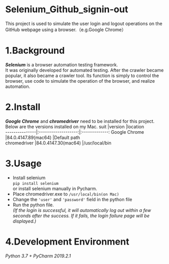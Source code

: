 # Selenium_Github_signin-out

 This project is used to simulate the user login and logout operations on the GitHub webpage using a browser.（e.g.Google Chrome）
 
# 1.Background
***Selenium*** is a browser automation testing framework.  
It was originally developed for automated testing. After the crawler became popular, it also became a crawler tool. Its function is simply to control the browser, use code to simulate the operation of the browser, and realize automation.

# 2.Install
***Google Chrome*** and ***chromedriver*** need to be installed for this project.  
Below are the versions installed on my Mac.
suit           |version              |location       
---------------|:-------------------:|:-------------:
Google Chrome  |84.0.4147.89(mac64)  |Default path   
chromedriver   |84.0.4147.30(mac64)  |/usr/local/bin 

# 3.Usage
* Install selenium   
  ```pip install selenium```   
  or install selenium manually in Pycharm.
* Place chromedriver.exe to `/usr/local/bin(on Mac)`
* Change the `'user'` and `'password'` field in the python file
* Run the python file.  
*(If the login is successful, it will automatically log out within a few seconds after the success. If it fails, the login failure page will be displayed.)*

# 4.Development Environment
*Python 3.7 + PyCharm 2019.2.1*
